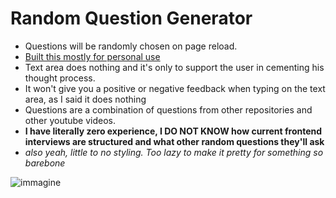 # Random Question Generator

- Questions will be randomly chosen on page reload.
- <ins>Built this mostly for personal use</ins>
- Text area does nothing and it's only to support the user in cementing his thought process.
- It won't give you a positive or negative feedback when typing on the text area, as I said it does nothing
- Questions are a combination of questions from other repositories and other youtube videos.
- **I have literally zero experience, I DO NOT KNOW how current frontend interviews are structured and what other random questions they'll ask**
- *also yeah, little to no styling. Too lazy to make it pretty for something so barebone*

![immagine](https://github.com/user-attachments/assets/8c5fa7ae-c3ec-4acb-a6f2-59cd24f72e80)
